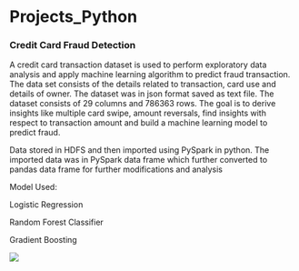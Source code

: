 # Projects_Python
<h3>Credit Card Fraud Detection</h3>
<p>A credit card transaction dataset is used to perform exploratory data analysis and apply machine learning algorithm to predict fraud transaction. The data set consists of the details related to transaction, card use and details of owner. The dataset was in json format saved as text file. The dataset consists of 29 columns and 786363 rows. The goal is to derive insights like multiple card swipe, amount reversals, find insights with respect to transaction amount and build a machine learning model to predict fraud.</p>
<p>Data stored in HDFS and then imported using PySpark in python. The imported data was in PySpark data frame which further converted to pandas data frame for further modifications and analysis</p>
<p>Model Used:</p>
<p>Logistic Regression</p>
<p>Random Forest Classifier</p>
<p>Gradient Boosting</p>
<img src = "https://github.com/rkhatu97/Projects_Python/tree/master/Credit_card_fraud_detection/logistic_regression.png">
